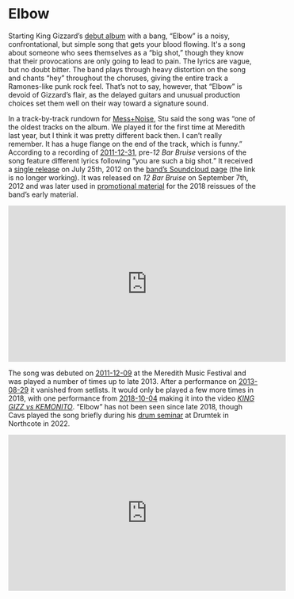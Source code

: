 # Elbow

Starting King Gizzard’s [debut album](https://kglw.net/discography/12-bar-bruise) with a bang, “Elbow” is a noisy, confrontational, but simple song that gets your blood flowing. It's a song about someone who sees themselves as a “big shot,” though they know that their provocations are only going to lead to pain. The lyrics are vague, but no doubt bitter. The band plays through heavy distortion on the song and chants “hey” throughout the choruses, giving the entire track a Ramones-like punk rock feel. That’s not to say, however, that “Elbow” is devoid of Gizzard’s flair, as the delayed guitars and unusual production choices set them well on their way toward a signature sound.

In a track-by-track rundown for [Mess+Noise](https://web.archive.org/web/20130203100826/http://messandnoise.com/articles/4514295), Stu said the song was “one of the oldest tracks on the album. We played it for the first time at Meredith last year, but I think it was pretty different back then. I can’t really remember. It has a huge flange on the end of the track, which is funny.” According to a recording of [2011-12-31](https://kglw.net/setlists/king-gizzard-the-lizard-wizard-december-31-2011-the-esplanade-hotel-naarm-melbourne-vic-australia.html), pre-*12 Bar Bruise* versions of the song feature different lyrics following “you are such a big shot.” It received a [single release](https://kglw.net/discography/elbow-single) on July 25th, 2012 on the [band’s Soundcloud page](https://www.facebook.com/kinggizzardandthelizardwizard/photos/pb.100044289166773.-2207520000/477754042237504/?type=3) (the link is no longer working). It was released on *12 Bar Bruise* on September 7th, 2012 and was later used in [promotional material](https://www.instagram.com/p/BnYTOjzHhw9/) for the 2018 reissues of the band’s early material.

<div style="text-align: center;"><iframe width="560" height="315" src="https://www.youtube.com/embed/e1S_bGM1_EU?si=3hrdxlaY_dpcJQV4" title="YouTube video player" frameborder="0" allow="accelerometer; autoplay; clipboard-write; encrypted-media; gyroscope; picture-in-picture; web-share" referrerpolicy="strict-origin-when-cross-origin" allowfullscreen></iframe><div style="text-align: left;">

The song was debuted on [2011-12-09](https://kglw.net/setlists/king-gizzard-the-lizard-wizard-december-9-2011-meredith-supernatural-amphitheatre-meredith-vic-australia.html) at the Meredith Music Festival and was played a number of times up to late 2013. After a performance on [2013-08-29](https://kglw.net/setlists/king-gizzard-the-lizard-wizard-august-29-2013-northcote-social-club-naarm-melbourne-vic-australia.html) it vanished from setlists. It would only be played a few more times in 2018, with one performance from [2018-10-04](https://kglw.net/setlists/king-gizzard-the-lizard-wizard-october-4-2018-escena-monterrey-mexico.html) making it into the video *[KING GIZZ vs KEMONITO](https://www.youtube.com/watch?v=Dw0yFGmB-AE)*. “Elbow” has not been seen since late 2018, though Cavs played the song briefly during his [drum seminar](https://www.youtube.com/watch?v=M9O9b-U0nl4&t=1381s) at Drumtek in Northcote in 2022.

<div style="text-align: center;"> <iframe width="560" height="315" src="https://www.youtube.com/embed/JtLzdtcb4PY?si=fvxpn7r4nLxwaLj1" title="YouTube video player" frameborder="0" allow="accelerometer; autoplay; clipboard-write; encrypted-media; gyroscope; picture-in-picture; web-share" referrerpolicy="strict-origin-when-cross-origin" allowfullscreen></iframe> <div style="text-align: left;">
